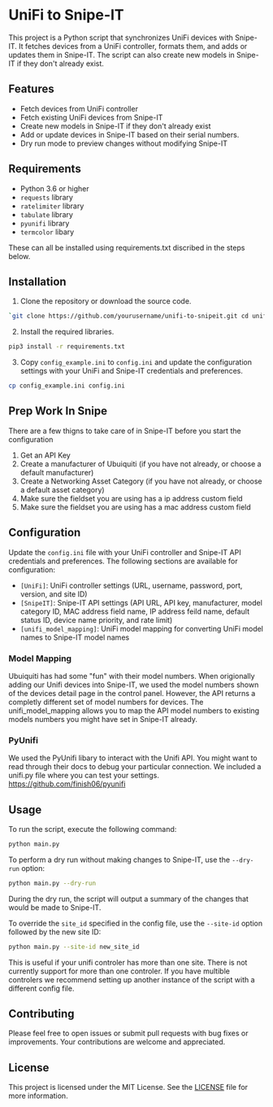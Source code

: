 # UniFi to Snipe-IT

This project is a Python script that synchronizes UniFi devices with Snipe-IT. It fetches devices from a UniFi controller, formats them, and adds or updates them in Snipe-IT. The script can also create new models in Snipe-IT if they don't already exist.

## Features

*   Fetch devices from UniFi controller
*   Fetch existing UniFi devices from Snipe-IT
*   Create new models in Snipe-IT if they don't already exist
*   Add or update devices in Snipe-IT based on their serial numbers.
*   Dry run mode to preview changes without modifying Snipe-IT

## Requirements

*   Python 3.6 or higher
*   `requests` library
*   `ratelimiter` library
*   `tabulate` library
*   `pyunifi` library
*   `termcolor` libary

These can all be installed using requirements.txt discribed in the steps below.

## Installation


1.  Clone the repository or download the source code.

```bash
`git clone https://github.com/yourusername/unifi-to-snipeit.git cd unifi-to-snipeit`
```

2.  Install the required libraries.

```bash
pip3 install -r requirements.txt

```

3.  Copy `config_example.ini` to `config.ini` and update the configuration settings with your UniFi and Snipe-IT credentials and preferences.

```bash
cp config_example.ini config.ini
```

## Prep Work In Snipe
There are a few thigns to take care of in Snipe-IT before you start the configuration

1. Get an API Key
2. Create a manufacturer of Ubuiquiti (if you have not already, or choose a default manufacturer)
3. Create a Networking Asset Category (if you have not already, or choose a default asset category)
4. Make sure the fieldset you are using has a ip address custom field
5. Make sure the fieldset you are using has a mac address custom field


## Configuration


Update the `config.ini` file with your UniFi controller and Snipe-IT API credentials and preferences. The following sections are available for configuration:

*   `[UniFi]`: UniFi controller settings (URL, username, password, port, version, and site ID)
*   `[SnipeIT]`: Snipe-IT API settings (API URL, API key, manufacturer, model category ID, MAC address field name, IP address feild name, default status ID, device name priority, and rate limit)
*   `[unifi_model_mapping]`: UniFi model mapping for converting UniFi model names to Snipe-IT model names

### Model Mapping
Ubuiquiti has had some "fun" with their model numbers. When origionally adding our Unifi devices into Snipe-IT, we used the model numbers shown of the devices detail page in the control panel. However, the API returns a completly different set of model numbers for devices. The unifi_model_mapping allows you to map the API model numbers to existing models numbers you might have set in Snipe-IT already.

### PyUnifi
We used the PyUnifi libary to interact with the Unifi API. You might want to read through their docs to debug your particular connection. We included a unifi.py file where you can test your settings. https://github.com/finish06/pyunifi


## Usage


To run the script, execute the following command:

```bash
python main.py
```

To perform a dry run without making changes to Snipe-IT, use the `--dry-run` option:

```bash
python main.py --dry-run
```

During the dry run, the script will output a summary of the changes that would be made to Snipe-IT.

To override the `site_id` specified in the config file, use the `--site-id` option followed by the new site ID:

```bash
python main.py --site-id new_site_id
```
This is useful if your unifi controler has more than one site. There is not currently support for more than one controler. If you have multible controlers we recommend setting up another instance of the script with a different config file.

Contributing
------------

Please feel free to open issues or submit pull requests with bug fixes or improvements. Your contributions are welcome and appreciated.

License
-------

This project is licensed under the MIT License. See the [LICENSE](LICENSE) file for more information.
